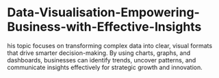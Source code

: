 # Data-Visualisation-Empowering-Business-with-Effective-Insights
his topic focuses on transforming complex data into clear, visual formats that drive smarter decision-making. By using charts, graphs, and dashboards, businesses can identify trends, uncover patterns, and communicate insights effectively for strategic growth and innovation.
